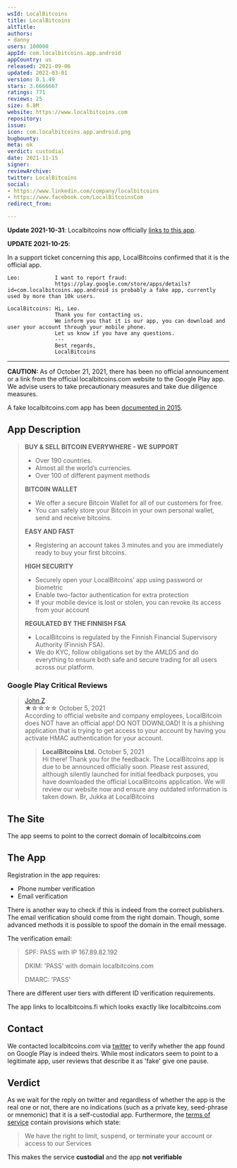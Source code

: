 ```yaml
---
wsId: LocalBitcoins
title: LocalBitcoins
altTitle: 
authors:
- danny
users: 100000
appId: com.localbitcoins.app.android
appCountry: us
released: 2021-09-06
updated: 2022-03-01
version: 0.1.49
stars: 3.6666667
ratings: 771
reviews: 25
size: 6.8M
website: https://www.localbitcoins.com
repository: 
issue: 
icon: com.localbitcoins.app.android.png
bugbounty: 
meta: ok
verdict: custodial
date: 2021-11-15
signer: 
reviewArchive: 
twitter: LocalBitcoins
social:
- https://www.linkedin.com/company/localbitcoins
- https://www.facebook.com/LocalBitcoinsCom
redirect_from: 

---
```


**Update 2021-10-31**: Localbitcoins now officially
[links to this app](https://blog.localbitcoins.com/localbitcoins-launches-new-mobile-app-216f9d81fea8).

**UPDATE 2021-10-25**:

In a support ticket concerning this app, LocalBitcoins confirmed that it is the official app.

```
Leo:           I want to report fraud:
               https://play.google.com/store/apps/details?id=com.localbitcoins.app.android is probably a fake app, currently used by more than 10k users.

LocalBitcoins: Hi, Leo. 
               Thank you for contacting us.
               We inform you that it is our app, you can download and user your account through your mobile phone.
               Let us know if you have any questions.
               ---
               Best regards,
               LocalBitcoins

```
---

**CAUTION:** As of October 21, 2021, there has been no official announcement or a link from the official localbitcoins.com website to the Google Play app. We advise users to take precautionary measures and take due diligence measures. 

A fake localbitcoins.com app has been [documented in 2015](https://www.coindesk.com/markets/2015/11/05/fake-localbitcoins-android-app-is-phishing-for-bitcoins/). 

## App Description

> **BUY & SELL BITCOIN EVERYWHERE - WE SUPPORT**
>
> - Over 190 countries.
> - Almost all the world’s currencies.
> - Over 100 of different payment methods
>
> **BITCOIN WALLET**
>
> - We offer a secure Bitcoin Wallet for all of our customers for free.
> - You can safely store your Bitcoin in your own personal wallet, send and receive bitcoins.
>
> **EASY AND FAST**
>
> - Registering an account takes 3 minutes and you are immediately ready to buy your first bitcoins.
>
> **HIGH SECURITY**
>
> - Securely open your LocalBitcoins’ app using password or biometric
> - Enable two-factor authentication for extra protection
> - If your mobile device is lost or stolen, you can revoke its access from your account
>
> **REGULATED BY THE FINNISH FSA**
>
> - LocalBitcoins is regulated by the Finnish Financial Supervisory Authority (Finnish FSA).
> - We do KYC, follow obligations set by the AMLD5 and do everything to ensure both safe and secure trading for all users across our platform.

### Google Play Critical Reviews

> [John Z](https://play.google.com/store/apps/details?id=com.localbitcoins.app.android&reviewId=gp%3AAOqpTOEZo4RUwy3oMfxlDAU4I0fJfU7ZFUvXn8m90Sm1Ihliyv8tKOCe9FBpkbBcOwteVE3w7AIRcxzjAjfdXw)<br>
  ★☆☆☆☆ October 5, 2021 <br>
       According to official website and company employees, LocalBitcoin does NOT have an official app! DO NOT DOWNLOAD! It is a phishing application that is trying to get access to your account by having you activate HMAC authentication for your account.
>
> > **LocalBitcoins Ltd.** October 5, 2021<br>
	Hi there! Thank you for the feedback. The LocalBitcoins app is due to be announced officially soon. Please rest assured, although silently launched for initial feedback purposes, you have downloaded the official LocalBitcoins application. We will review our website now and ensure any outdated information is taken down. Br, Jukka at LocalBitcoins

## The Site

The app seems to point to the correct domain of localbitcoins.com

## The App

Registration in the app requires: 

- Phone number verification
- Email verification

There is another way to check if this is indeed from the correct publishers. The email verification should come from the right domain. Though, some advanced methods it is possible to spoof the domain in the email message. 

The verification email:

> SPF:  PASS with IP 167.89.82.192
>
> DKIM:  'PASS' with domain localbitcoins.com
>
> DMARC:  'PASS' 

There are different user tiers with different ID verification requirements. 

The app links to localbitcoins.fi which looks exactly like localbitcoins.com

## Contact

We contacted localbitcoins.com via [twitter](https://twitter.com/BitcoinWalletz/status/1451096206361313287) to verify whether the app found on Google Play is indeed theirs. While most indicators seem to point to a legitimate app, user reviews that describe it as 'fake' give one pause. 

## Verdict

As we wait for the reply on twitter and regardless of whether the app is the real one or not, there are no indications (such as a private key, seed-phrase or mnemonic) that it is a self-custodial app. Furthermore, the [terms of service](https://localbitcoins.com/terms_of_service/) contain provisions which state: 

> We have the right to limit, suspend, or terminate your account or access to our Services 

This makes the service **custodial** and the app **not verifiable**


